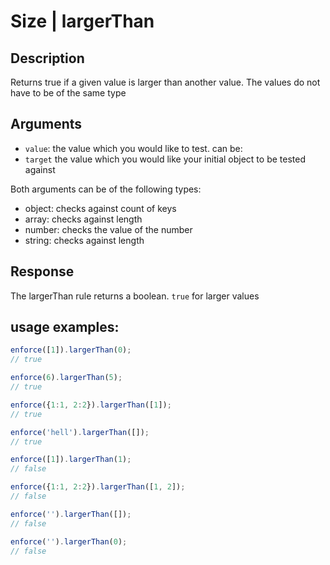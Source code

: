 # Size | largerThan

## Description
Returns true if a given value is larger than another value. The values do not have to be of the same type

## Arguments
* `value`: the value which you would like to test. can be:
* `target` the value which you would like your initial object to be tested against

Both arguments can be of the following types:
* object: checks against count of keys
* array: checks against length
* number: checks the value of the number
* string: checks against length

## Response
The largerThan rule returns a boolean. `true` for larger values

## usage examples:

```js
enforce([1]).largerThan(0);
// true
```

```js
enforce(6).largerThan(5);
// true
```

```js
enforce({1:1, 2:2}).largerThan([1]);
// true
```

```js
enforce('hell').largerThan([]);
// true
```

```js
enforce([1]).largerThan(1);
// false
```

```js
enforce({1:1, 2:2}).largerThan([1, 2]);
// false
```

```js
enforce('').largerThan([]);
// false
```

```js
enforce('').largerThan(0);
// false
```